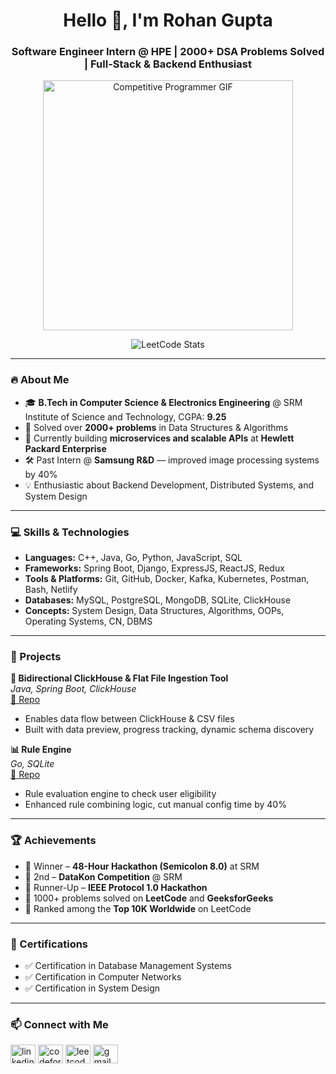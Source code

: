 <h1 align="center">Hello 👋, I'm Rohan Gupta</h1>
<h3 align="center">Software Engineer Intern @ HPE | 2000+ DSA Problems Solved | Full-Stack & Backend Enthusiast</h3>

<p align="center">
  <img src="https://media.giphy.com/media/qgQUggAC3Pfv687qPC/giphy.gif" alt="Competitive Programmer GIF" width="400" />
</p>

<p align="center">
  <img src="https://leetcard.jacoblin.cool/rohansureshgupta?theme=dark&ext=activity" alt="LeetCode Stats" />
</p>

---

### 🔥 About Me

- 🎓 **B.Tech in Computer Science & Electronics Engineering** @ SRM Institute of Science and Technology, CGPA: **9.25**
- 🧠 Solved over **2000+ problems** in Data Structures & Algorithms
- 💼 Currently building **microservices and scalable APIs** at **Hewlett Packard Enterprise**
- 🛠️ Past Intern @ **Samsung R&D** — improved image processing systems by 40%
- 💡 Enthusiastic about Backend Development, Distributed Systems, and System Design

---

### 💻 Skills & Technologies

- **Languages:** C++, Java, Go, Python, JavaScript, SQL
- **Frameworks:** Spring Boot, Django, ExpressJS, ReactJS, Redux
- **Tools & Platforms:** Git, GitHub, Docker, Kafka, Kubernetes, Postman, Bash, Netlify
- **Databases:** MySQL, PostgreSQL, MongoDB, SQLite, ClickHouse
- **Concepts:** System Design, Data Structures, Algorithms, OOPs, Operating Systems, CN, DBMS

---

### 🚀 Projects

**🔁 Bidirectional ClickHouse & Flat File Ingestion Tool**  
*Java, Spring Boot, ClickHouse*  
[🔗 Repo](https://github.com/rohan-440/Bidirectional-ClickHouse-Flat-File-Data-Ingestion-Tool)  
- Enables data flow between ClickHouse & CSV files  
- Built with data preview, progress tracking, dynamic schema discovery  

**📊 Rule Engine**  
*Go, SQLite*  
[🔗 Repo](https://github.com/rohan-440/RuleEngineAST)  
- Rule evaluation engine to check user eligibility  
- Enhanced rule combining logic, cut manual config time by 40%  

---

### 🏆 Achievements

- 🥇 Winner – **48-Hour Hackathon (Semicolon 8.0)** at SRM
- 🥈 2nd – **DataKon Competition** @ SRM
- 🥉 Runner-Up – **IEEE Protocol 1.0 Hackathon**
- 🏅 1000+ problems solved on **LeetCode** and **GeeksforGeeks**
- 🏅 Ranked among the **Top 10K Worldwide** on LeetCode

---

### 📜 Certifications

- ✅  Certification in Database Management Systems  
- ✅ Certification in Computer Networks  
- ✅ Certification in System Design

---

### 📫 Connect with Me

<p align="left">
  <a href="https://linkedin.com/in/rohan-gupta-7330111ab/" target="blank"><img src="https://raw.githubusercontent.com/rahuldkjain/github-profile-readme-generator/master/src/images/icons/Social/linked-in-alt.svg" alt="linkedin" height="30" width="40" /></a>
  <a href="https://codeforces.com/profile/grohan" target="blank"><img src="https://raw.githubusercontent.com/rahuldkjain/github-profile-readme-generator/master/src/images/icons/Social/codeforces.svg" alt="codeforces" height="30" width="40" /></a>
  <a href="https://www.leetcode.com/rohansureshgupta/" target="blank"><img src="https://raw.githubusercontent.com/rahuldkjain/github-profile-readme-generator/master/src/images/icons/Social/leet-code.svg" alt="leetcode" height="30" width="40" /></a>
  <a href="mailto:rohansureshgupta@gmail.com" target="blank"><img src="https://www.vectorlogo.zone/logos/gmail/gmail-icon.svg" alt="gmail" height="30" width="40" /></a>
<!--   <a href="https://rohanguptaportfolio.netlify.app/" target="blank"><img src="[https://www.vectorlogo.zone/logos/netlifyapp/netlifyapp-icon.svg](https://media.giphy.com/media/qgQUggAC3Pfv687qPC/giphy.gif)" alt="portfolio" height="30" width="40" /></a> -->
</p>
